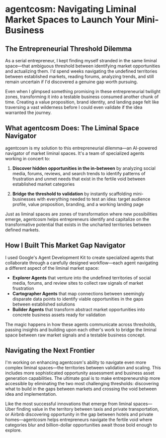 # agentcosm: Navigating Liminal Market Spaces to Launch Your Mini-Business

## The Entrepreneurial Threshold Dilemma

As a serial entrepreneur, I kept finding myself stranded in the same liminal space—that ambiguous threshold between identifying market opportunities and actualizing them. I'd spend weeks navigating the undefined territories between established markets, reading forums, analyzing trends, and still remain uncertain if I'd discovered a genuine gap worth pursuing.

Even when I glimpsed something promising in these entrepreneurial twilight zones, transforming it into a testable business consumed another chunk of time. Creating a value proposition, brand identity, and landing page felt like traversing a vast wilderness before I could even validate if the idea warranted the journey.

## What agentcosm Does: The Liminal Space Navigator

agentcosm is my solution to this entrepreneurial dilemma—an AI-powered navigator of market liminal spaces. It's a team of specialized agents working in concert to:

1. **Discover hidden opportunities in the in-between** by analyzing social media, forums, reviews, and search trends to identify patterns of frustration and unmet needs that exist in the fertile void between established market categories

2. **Bridge the threshold to validation** by instantly scaffolding mini-businesses with everything needed to test an idea: target audience profile, value proposition, branding, and a working landing page

Just as liminal spaces are zones of transformation where new possibilities emerge, agentcosm helps entrepreneurs identify and capitalize on the transformative potential that exists in the uncharted territories between defined markets.

## How I Built This Market Gap Navigator

I used Google's Agent Development Kit to create specialized agents that collaborate through a carefully designed workflow—each agent navigating a different aspect of the liminal market space:

- **Explorer Agents** that venture into the undefined territories of social media, forums, and review sites to collect raw signals of market frustration
- **Cartographer Agents** that map connections between seemingly disparate data points to identify viable opportunities in the gaps between established solutions
- **Builder Agents** that transform abstract market opportunities into concrete business assets ready for validation

The magic happens in how these agents communicate across thresholds, passing insights and building upon each other's work to bridge the liminal space between raw market signals and a testable business concept.

## Navigating the Next Frontier

I'm working on enhancing agentcosm's ability to navigate even more complex liminal spaces—the territories between validation and scaling. This includes more sophisticated opportunity assessment and business asset generation capabilities. The ultimate goal is to make entrepreneurship more accessible by eliminating the two most challenging thresholds: discovering what to build in the gaps between markets and crossing the void between idea and implementation.

Like the most successful innovations that emerge from liminal spaces—Uber finding value in the territory between taxis and private transportation, or Airbnb discovering opportunity in the gap between hotels and private homes—agentcosm helps entrepreneurs navigate the fertile void where categories blur and billion-dollar opportunities await those bold enough to explore.
